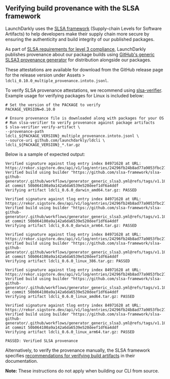 ## Verifying build provenance with the SLSA framework

LaunchDarkly uses the [SLSA framework](https://slsa.dev/spec/v1.0/about) (Supply-chain Levels for Software Artifacts) to help developers make their supply chain more secure by ensuring the authenticity and build integrity of our published packages.

As part of [SLSA requirements for level 3 compliance](https://slsa.dev/spec/v1.0/requirements), LaunchDarkly publishes provenance about our package builds using [GitHub's generic SLSA3 provenance generator](https://github.com/slsa-framework/slsa-github-generator/blob/main/internal/builders/generic/README.md#generation-of-slsa3-provenance-for-arbitrary-projects) for distribution alongside our packages.

<!-- x-release-please-start-version -->
These attestations are available for download from the GitHub release page for the release version under Assets > `ldcli_0.10.0_multiple_provenance.intoto.jsonl`.
<!-- x-release-please-end -->

To verify SLSA provenance attestations, we recommend using [slsa-verifier](https://github.com/slsa-framework/slsa-verifier). Example usage for verifying packages for Linux is included below: 

<!-- x-release-please-start-version -->
```
# Set the version of the PACKAGE to verify
PACKAGE_VERSION=0.10.0
```
<!-- x-release-please-end -->

```
# Ensure provenance file is downloaded along with packages for your OS
# Run slsa-verifier to verify provenance against package artifacts 
$ slsa-verifier verify-artifact \
--provenance-path ldcli_${PACKAGE_VERSION}_multiple_provenance.intoto.jsonl \
--source-uri github.com/launchdarkly/ldcli \
ldcli_${PACKAGE_VERSION}_*.tar.gz
```

Below is a sample of expected output:
```
Verified signature against tlog entry index 84971628 at URL: https://rekor.sigstore.dev/api/v1/log/entries/24296fb24b8ad77a9053fbc27f7e695f7bcf705e69e3596a48e4759b9f9429725d4fec327c9d09bf
Verified build using builder "https://github.com/slsa-framework/slsa-github-generator/.github/workflows/generator_generic_slsa3.yml@refs/tags/v1.10.0" at commit 50b064100a9a142a6da6539e520deef1df6a4ddf
Verifying artifact ldcli_0.6.0_darwin_amd64.tar.gz: PASSED

Verified signature against tlog entry index 84971628 at URL: https://rekor.sigstore.dev/api/v1/log/entries/24296fb24b8ad77a9053fbc27f7e695f7bcf705e69e3596a48e4759b9f9429725d4fec327c9d09bf
Verified build using builder "https://github.com/slsa-framework/slsa-github-generator/.github/workflows/generator_generic_slsa3.yml@refs/tags/v1.10.0" at commit 50b064100a9a142a6da6539e520deef1df6a4ddf
Verifying artifact ldcli_0.6.0_darwin_arm64.tar.gz: PASSED

Verified signature against tlog entry index 84971628 at URL: https://rekor.sigstore.dev/api/v1/log/entries/24296fb24b8ad77a9053fbc27f7e695f7bcf705e69e3596a48e4759b9f9429725d4fec327c9d09bf
Verified build using builder "https://github.com/slsa-framework/slsa-github-generator/.github/workflows/generator_generic_slsa3.yml@refs/tags/v1.10.0" at commit 50b064100a9a142a6da6539e520deef1df6a4ddf
Verifying artifact ldcli_0.6.0_linux_386.tar.gz: PASSED

Verified signature against tlog entry index 84971628 at URL: https://rekor.sigstore.dev/api/v1/log/entries/24296fb24b8ad77a9053fbc27f7e695f7bcf705e69e3596a48e4759b9f9429725d4fec327c9d09bf
Verified build using builder "https://github.com/slsa-framework/slsa-github-generator/.github/workflows/generator_generic_slsa3.yml@refs/tags/v1.10.0" at commit 50b064100a9a142a6da6539e520deef1df6a4ddf
Verifying artifact ldcli_0.6.0_linux_amd64.tar.gz: PASSED

Verified signature against tlog entry index 84971628 at URL: https://rekor.sigstore.dev/api/v1/log/entries/24296fb24b8ad77a9053fbc27f7e695f7bcf705e69e3596a48e4759b9f9429725d4fec327c9d09bf
Verified build using builder "https://github.com/slsa-framework/slsa-github-generator/.github/workflows/generator_generic_slsa3.yml@refs/tags/v1.10.0" at commit 50b064100a9a142a6da6539e520deef1df6a4ddf
Verifying artifact ldcli_0.6.0_linux_arm64.tar.gz: PASSED

PASSED: Verified SLSA provenance
```

Alternatively, to verify the provenance manually, the SLSA framework specifies [recommendations for verifying build artifacts](https://slsa.dev/spec/v1.0/verifying-artifacts) in their documentation.

**Note:** These instructions do not apply when building our CLI from source. 
